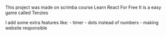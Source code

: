 This project was made on scrimba course Learn React For Free
It is a easy game called Tenzies

I add some extra features like:
    - timer
    - dots instead of numbers
    - making website responsible 

